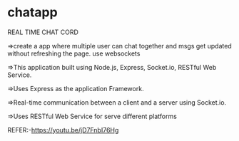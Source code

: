 # chatapp
REAL TIME CHAT CORD

=>create a app where multiple user can chat together and msgs get updated without refreshing 
the page.
use websockets

=>This application built using Node.js, Express, Socket.io, RESTful Web Service.

=>Uses Express as the application Framework.

=>Real-time communication between a client and a server using Socket.io.

=>Uses RESTful Web Service for serve different platforms

REFER:-https://youtu.be/jD7FnbI76Hg
